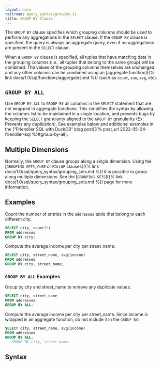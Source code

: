 ```yaml
---
layout: docu
railroad: query_syntax/groupby.js
title: GROUP BY Clause
---
```


The `GROUP BY` clause specifies which grouping columns should be used to perform any aggregations in the `SELECT` clause.
If the `GROUP BY` clause is specified, the query is always an aggregate query, even if no aggregations are present in the `SELECT` clause.

When a `GROUP BY` clause is specified, all tuples that have matching data in the grouping columns (i.e., all tuples that belong to the same group) will be combined.
The values of the grouping columns themselves are unchanged, and any other columns can be combined using an [aggregate function]({% link docs/1.0/sql/functions/aggregates.md %}) (such as `count`, `sum`, `avg`, etc).

## `GROUP BY ALL`

Use `GROUP BY ALL` to `GROUP BY` all columns in the `SELECT` statement that are not wrapped in aggregate functions.
This simplifies the syntax by allowing the columns list to be maintained in a single location, and prevents bugs by keeping the `SELECT` granularity aligned to the `GROUP BY` granularity (Ex: Prevents any duplication).
See examples below and additional examples in the [“Friendlier SQL with DuckDB” blog post]({% post_url 2022-05-04-friendlier-sql %}#group-by-all).

## Multiple Dimensions

Normally, the `GROUP BY` clause groups along a single dimension.
Using the [`GROUPING SETS`, `CUBE` or `ROLLUP` clauses]({% link docs/1.0/sql/query_syntax/grouping_sets.md %}) it is possible to group along multiple dimensions.
See the [`GROUPING SETS`]({% link docs/1.0/sql/query_syntax/grouping_sets.md %}) page for more information.

## Examples

Count the number of entries in the `addresses` table that belong to each different city:

```sql
SELECT city, count(*)
FROM addresses
GROUP BY city;
```

Compute the average income per city per street_name:

```sql
SELECT city, street_name, avg(income)
FROM addresses
GROUP BY city, street_name;
```

### `GROUP BY ALL` Examples

Group by city and street_name to remove any duplicate values:

```sql
SELECT city, street_name
FROM addresses
GROUP BY ALL;
```

Compute the average income per city per street_name. Since income is wrapped in an aggregate function, do not include it in the `GROUP BY`:

```sql
SELECT city, street_name, avg(income)
FROM addresses
GROUP BY ALL;
-- GROUP BY city, street_name:
```

## Syntax

<div id="rrdiagram"></div>